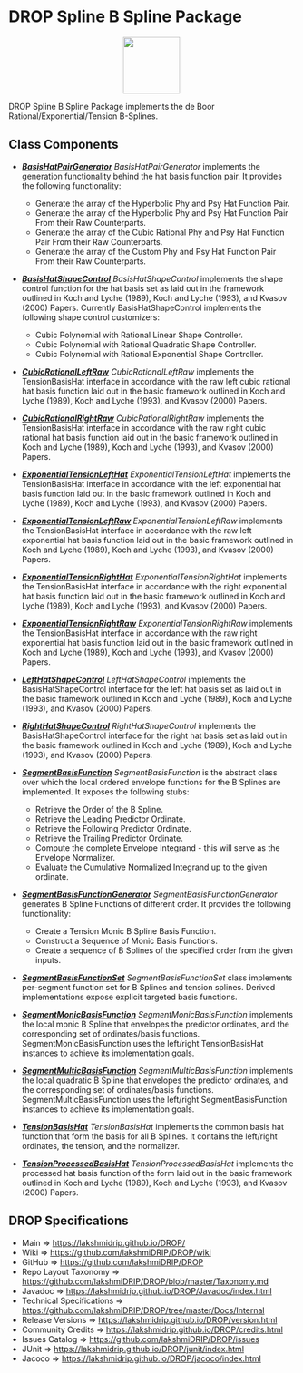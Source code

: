 # DROP Spline B Spline Package

<p align="center"><img src="https://github.com/lakshmiDRIP/DROP/blob/master/DRIP_Logo.gif?raw=true" width="100"></p>

DROP Spline B Spline Package implements the de Boor Rational/Exponential/Tension B-Splines.


## Class Components

 * [***BasisHatPairGenerator***](https://github.com/lakshmiDRIP/DROP/tree/master/src/main/java/org/drip/spline/bspline/BasisHatPairGenerator.java)
 <i>BasisHatPairGenerator</i> implements the generation functionality behind the hat basis function pair. It
 provides the following functionality:
 	* Generate the array of the Hyperbolic Phy and Psy Hat Function Pair.
 	* Generate the array of the Hyperbolic Phy and Psy Hat Function Pair From their Raw Counterparts.
 	* Generate the array of the Cubic Rational Phy and Psy Hat Function Pair From their Raw Counterparts.
 	* Generate the array of the Custom Phy and Psy Hat Function Pair From their Raw Counterparts.

 * [***BasisHatShapeControl***](https://github.com/lakshmiDRIP/DROP/tree/master/src/main/java/org/drip/spline/bspline/BasisHatShapeControl.java)
 <i>BasisHatShapeControl</i> implements the shape control function for the hat basis set as laid out in the
 framework outlined in Koch and Lyche (1989), Koch and Lyche (1993), and Kvasov (2000) Papers. Currently
 BasisHatShapeControl implements the following shape control customizers:
 	* Cubic Polynomial with Rational Linear Shape Controller.
 	* Cubic Polynomial with Rational Quadratic Shape Controller.
 	* Cubic Polynomial with Rational Exponential Shape Controller.

 * [***CubicRationalLeftRaw***](https://github.com/lakshmiDRIP/DROP/tree/master/src/main/java/org/drip/spline/bspline/CubicRationalLeftRaw.java)
 <i>CubicRationalLeftRaw</i> implements the TensionBasisHat interface in accordance with the raw left cubic
 rational hat basis function laid out in the basic framework outlined in Koch and Lyche (1989), Koch and
 Lyche (1993), and Kvasov (2000) Papers.

 * [***CubicRationalRightRaw***](https://github.com/lakshmiDRIP/DROP/tree/master/src/main/java/org/drip/spline/bspline/CubicRationalRightRaw.java)
 <i>CubicRationalRightRaw</i> implements the TensionBasisHat interface in accordance with the raw right cubic
 rational hat basis function laid out in the basic framework outlined in Koch and Lyche (1989), Koch and
 Lyche (1993), and Kvasov (2000) Papers.

 * [***ExponentialTensionLeftHat***](https://github.com/lakshmiDRIP/DROP/tree/master/src/main/java/org/drip/spline/bspline/ExponentialTensionLeftHat.java)
 <i>ExponentialTensionLeftHat</i> implements the TensionBasisHat interface in accordance with the left
 exponential hat basis function laid out in the basic framework outlined in Koch and Lyche (1989), Koch and
 Lyche (1993), and Kvasov (2000) Papers.

 * [***ExponentialTensionLeftRaw***](https://github.com/lakshmiDRIP/DROP/tree/master/src/main/java/org/drip/spline/bspline/ExponentialTensionLeftRaw.java)
 <i>ExponentialTensionLeftRaw</i> implements the TensionBasisHat interface in accordance with the raw left
 exponential hat basis function laid out in the basic framework outlined in Koch and Lyche (1989), Koch and
 Lyche (1993), and Kvasov (2000) Papers.

 * [***ExponentialTensionRightHat***](https://github.com/lakshmiDRIP/DROP/tree/master/src/main/java/org/drip/spline/bspline/ExponentialTensionRightHat.java)
 <i>ExponentialTensionRightHat</i> implements the TensionBasisHat interface in accordance with the right
 exponential hat basis function laid out in the basic framework outlined in Koch and Lyche (1989), Koch and
 Lyche (1993), and Kvasov (2000) Papers.

 * [***ExponentialTensionRightRaw***](https://github.com/lakshmiDRIP/DROP/tree/master/src/main/java/org/drip/spline/bspline/ExponentialTensionRightRaw.java)
 <i>ExponentialTensionRightRaw</i> implements the TensionBasisHat interface in accordance with the raw right
 exponential hat basis function laid out in the basic framework outlined in Koch and Lyche (1989), Koch and
 Lyche (1993), and Kvasov (2000) Papers.

 * [***LeftHatShapeControl***](https://github.com/lakshmiDRIP/DROP/tree/master/src/main/java/org/drip/spline/bspline/LeftHatShapeControl.java)
 <i>LeftHatShapeControl</i> implements the BasisHatShapeControl interface for the left hat basis set as laid
 out in the basic framework outlined in Koch and Lyche (1989), Koch and Lyche (1993), and Kvasov (2000)
 Papers.

 * [***RightHatShapeControl***](https://github.com/lakshmiDRIP/DROP/tree/master/src/main/java/org/drip/spline/bspline/RightHatShapeControl.java)
 <i>RightHatShapeControl</i> implements the BasisHatShapeControl interface for the right hat basis set as
 laid out in the basic framework outlined in Koch and Lyche (1989), Koch and Lyche (1993), and Kvasov (2000)
 Papers.

 * [***SegmentBasisFunction***](https://github.com/lakshmiDRIP/DROP/tree/master/src/main/java/org/drip/spline/bspline/SegmentBasisFunction.java)
 <i>SegmentBasisFunction</i> is the abstract class over which the local ordered envelope functions for the B
 Splines are implemented. It exposes the following stubs:
 	* Retrieve the Order of the B Spline.
 	* Retrieve the Leading Predictor Ordinate.
 	* Retrieve the Following Predictor Ordinate.
 	* Retrieve the Trailing Predictor Ordinate.
 	* Compute the complete Envelope Integrand - this will serve as the Envelope Normalizer.
 	* Evaluate the Cumulative Normalized Integrand up to the given ordinate.

 * [***SegmentBasisFunctionGenerator***](https://github.com/lakshmiDRIP/DROP/tree/master/src/main/java/org/drip/spline/bspline/SegmentBasisFunctionGenerator.java)
 <i>SegmentBasisFunctionGenerator</i> generates B Spline Functions of different order. It provides the
 following functionality:
 	* Create a Tension Monic B Spline Basis Function.
 	* Construct a Sequence of Monic Basis Functions.
 	* Create a sequence of B Splines of the specified order from the given inputs.

 * [***SegmentBasisFunctionSet***](https://github.com/lakshmiDRIP/DROP/tree/master/src/main/java/org/drip/spline/bspline/SegmentBasisFunctionSet.java)
 <i>SegmentBasisFunctionSet</i> class implements per-segment function set for B Splines and tension splines.
 Derived implementations expose explicit targeted basis functions.

 * [***SegmentMonicBasisFunction***](https://github.com/lakshmiDRIP/DROP/tree/master/src/main/java/org/drip/spline/bspline/SegmentMonicBasisFunction.java)
 <i>SegmentMonicBasisFunction</i> implements the local monic B Spline that envelopes the predictor ordinates,
 and the corresponding set of ordinates/basis functions. SegmentMonicBasisFunction uses the left/right
 TensionBasisHat instances to achieve its implementation goals.

 * [***SegmentMulticBasisFunction***](https://github.com/lakshmiDRIP/DROP/tree/master/src/main/java/org/drip/spline/bspline/SegmentMulticBasisFunction.java)
 <i>SegmentMulticBasisFunction</i> implements the local quadratic B Spline that envelopes the predictor
 ordinates, and the corresponding set of ordinates/basis functions. SegmentMulticBasisFunction uses the
 left/right SegmentBasisFunction instances to achieve its implementation goals.

 * [***TensionBasisHat***](https://github.com/lakshmiDRIP/DROP/tree/master/src/main/java/org/drip/spline/bspline/TensionBasisHat.java)
 <i>TensionBasisHat</i> implements the common basis hat function that form the basis for all B Splines. It
 contains the left/right ordinates, the tension, and the normalizer.

 * [***TensionProcessedBasisHat***](https://github.com/lakshmiDRIP/DROP/tree/master/src/main/java/org/drip/spline/bspline/TensionProcessedBasisHat.java)
 <i>TensionProcessedBasisHat</i> implements the processed hat basis function of the form laid out in the
 basic framework outlined in Koch and Lyche (1989), Koch and Lyche (1993), and Kvasov (2000) Papers.


## DROP Specifications

 * Main                     => https://lakshmidrip.github.io/DROP/
 * Wiki                     => https://github.com/lakshmiDRIP/DROP/wiki
 * GitHub                   => https://github.com/lakshmiDRIP/DROP
 * Repo Layout Taxonomy     => https://github.com/lakshmiDRIP/DROP/blob/master/Taxonomy.md
 * Javadoc                  => https://lakshmidrip.github.io/DROP/Javadoc/index.html
 * Technical Specifications => https://github.com/lakshmiDRIP/DROP/tree/master/Docs/Internal
 * Release Versions         => https://lakshmidrip.github.io/DROP/version.html
 * Community Credits        => https://lakshmidrip.github.io/DROP/credits.html
 * Issues Catalog           => https://github.com/lakshmiDRIP/DROP/issues
 * JUnit                    => https://lakshmidrip.github.io/DROP/junit/index.html
 * Jacoco                   => https://lakshmidrip.github.io/DROP/jacoco/index.html
